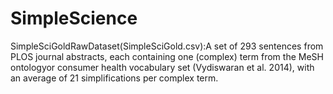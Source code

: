 # SimpleScience

SimpleSciGoldRawDataset(SimpleSciGold.csv):A set of 293 sentences from PLOS journal abstracts, each containing one (complex) term from the MeSH ontologyor consumer health vocabulary set (Vydiswaran et al. 2014), with an average of 21 simplifications per complex term.
